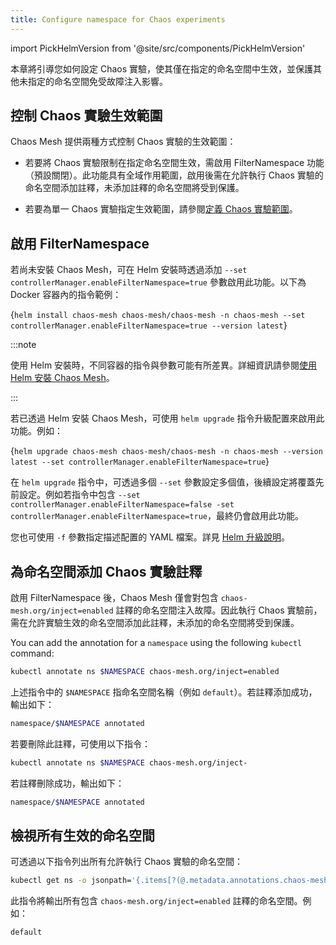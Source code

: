 ```yaml
---
title: Configure namespace for Chaos experiments
---
```


import PickHelmVersion from '@site/src/components/PickHelmVersion'

本章將引導您如何設定 Chaos 實驗，使其僅在指定的命名空間中生效，並保護其他未指定的命名空間免受故障注入影響。

## 控制 Chaos 實驗生效範圍

Chaos Mesh 提供兩種方式控制 Chaos 實驗的生效範圍：

- 若要將 Chaos 實驗限制在指定命名空間生效，需啟用 FilterNamespace 功能（預設關閉）。此功能具有全域作用範圍，啟用後需在允許執行 Chaos 實驗的命名空間添加註釋，未添加註釋的命名空間將受到保護。

- 若要為單一 Chaos 實驗指定生效範圍，請參閱[定義 Chaos 實驗範圍](define-chaos-experiment-scope.md)。

## 啟用 FilterNamespace

若尚未安裝 Chaos Mesh，可在 Helm 安裝時透過添加 `--set controllerManager.enableFilterNamespace=true` 參數啟用此功能。以下為 Docker 容器內的指令範例：

<PickHelmVersion>{`helm install chaos-mesh chaos-mesh/chaos-mesh -n chaos-mesh --set controllerManager.enableFilterNamespace=true --version latest`}</PickHelmVersion>

:::note

使用 Helm 安裝時，不同容器的指令與參數可能有所差異。詳細資訊請參閱[使用 Helm 安裝 Chaos Mesh](production-installation-using-helm.md)。

:::

若已透過 Helm 安裝 Chaos Mesh，可使用 `helm upgrade` 指令升級配置來啟用此功能。例如：

<PickHelmVersion>{`helm upgrade chaos-mesh chaos-mesh/chaos-mesh -n chaos-mesh --version latest --set controllerManager.enableFilterNamespace=true`}</PickHelmVersion>

在 `helm upgrade` 指令中，可透過多個 `--set` 參數設定多個值，後續設定將覆蓋先前設定。例如若指令中包含 `--set controllerManager.enableFilterNamespace=false -set controllerManager.enableFilterNamespace=true`，最終仍會啟用此功能。

您也可使用 `-f` 參數指定描述配置的 YAML 檔案。詳見 [Helm 升級說明](https://helm.sh/zh/docs/helm/helm_upgrade/#%E7%AE%80%E4%BB%8B)。

## 為命名空間添加 Chaos 實驗註釋

啟用 FilterNamespace 後，Chaos Mesh 僅會對包含 `chaos-mesh.org/inject=enabled` 註釋的命名空間注入故障。因此執行 Chaos 實驗前，需在允許實驗生效的命名空間添加此註釋，未添加的命名空間將受到保護。

You can add the annotation for a `namespace` using the following `kubectl` command:

```bash
kubectl annotate ns $NAMESPACE chaos-mesh.org/inject=enabled
```

上述指令中的 `$NAMESPACE` 指命名空間名稱（例如 `default`）。若註釋添加成功，輸出如下：

```bash
namespace/$NAMESPACE annotated
```

若要刪除此註釋，可使用以下指令：

```bash
kubectl annotate ns $NAMESPACE chaos-mesh.org/inject-
```

若註釋刪除成功，輸出如下：

```bash
namespace/$NAMESPACE annotated
```

## 檢視所有生效的命名空間

可透過以下指令列出所有允許執行 Chaos 實驗的命名空間：

```bash
kubectl get ns -o jsonpath='{.items[?(@.metadata.annotations.chaos-mesh\.org/inject=="enabled")].metadata.name}'
```

此指令將輸出所有包含 `chaos-mesh.org/inject=enabled` 註釋的命名空間。例如：

```bash
default
```